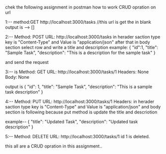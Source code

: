 chek the following assignment in postman how to work CRUD opration on url

1:--
method:GET
http://localhost:3000/tasks //this url is get the in blank 
output is -->
[]


2:--
Method: POST
URL: http://localhost:3000/tasks
in herader saction type key is "Content-Type" and Value is "application/json"
after that in body section select row and write a title and description
example:
      {
      "id":1,
  "title": "Sample Task",
  "description": "This is a description for the sample task"
}


and send the request


3:-- is 
Method: GET
URL: http://localhost:3000/tasks/1
Headers: None
Body: None

output is 
{
  "id": 1,
  "title": "Sample Task",
  "description": "This is a sample task description"
}

4:--
Method: PUT
URL: http://localhost:3000/tasks/1
Headers:
in herader saction type key is "Content-Type" and Value is "application/json"
and body section is following because put method is update the title and descriotion

example--
{
  "title": "Updated Task",
  "description": "Updated task description"
}

5:--
Method: DELETE
URL: http://localhost:3000/tasks/1
id 1 is deleted.


this all are a CRUD opration in this assignment..




